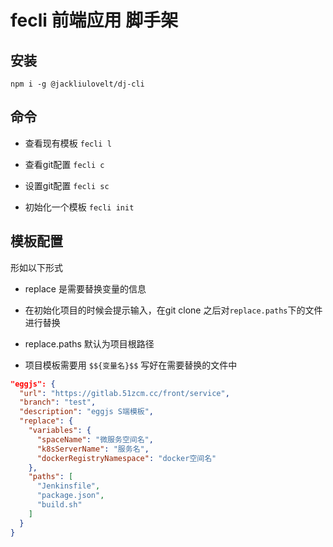 # fecli 前端应用 脚手架

## 安装

```shell
npm i -g @jackliulovelt/dj-cli
```

## 命令

- 查看现有模板 `fecli l`

- 查看git配置 `fecli c`

- 设置git配置 `fecli sc`

- 初始化一个模板 `fecli init`

## 模板配置

形如以下形式

- replace 是需要替换变量的信息

- 在初始化项目的时候会提示输入，在git clone 之后对`replace.paths`下的文件进行替换

- replace.paths 默认为项目根路径

- 项目模板需要用 `$${变量名}$$` 写好在需要替换的文件中

```JSON
"eggjs": {
  "url": "https://gitlab.51zcm.cc/front/service",
  "branch": "test",
  "description": "eggjs S端模板",
  "replace": {
    "variables": {
      "spaceName": "微服务空间名",
      "k8sServerName": "服务名",
      "dockerRegistryNamespace": "docker空间名"
    },
    "paths": [
      "Jenkinsfile",
      "package.json",
      "build.sh"
    ]
  }
}
```
